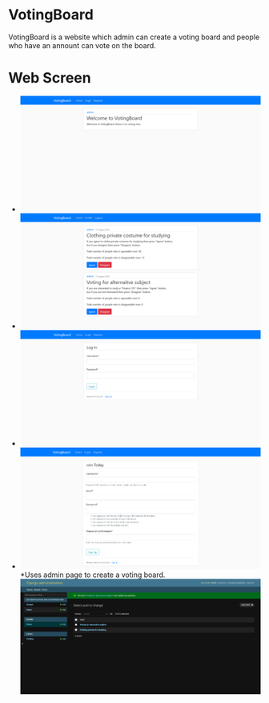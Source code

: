 # VotingBoard
VotingBoard is a website which admin can create a voting board and people who have an annount can vote on the board.

# Web Screen
* ![](screenshot1.png)
* ![](screenshot2.png)
* ![](screenshot3.png)
* ![](screenshot4.png)
*Uses admin page to create a voting board. ![](screenshot5.png)
